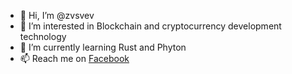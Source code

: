 - 👋 Hi, I’m @zvsvev
- 👀 I’m interested in Blockchain and cryptocurrency development technology
- 🌱 I’m currently learning Rust and Phyton
- 📫 Reach me on <a href="https://www.facebook.com/zvsvev.id">Facebook</a>
